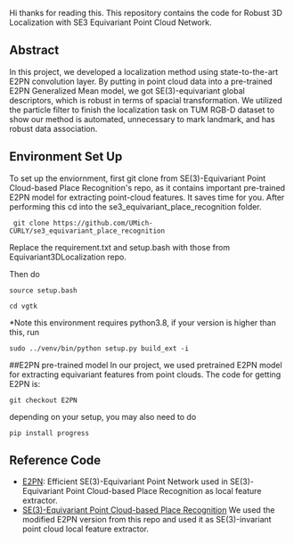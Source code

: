 Hi thanks for reading this.
This repository contains the code for Robust 3D Localization with SE3 Equivariant Point Cloud Network.
## Abstract
 In this project, we developed a localization method using state-to-the-art E2PN convolution layer. By putting in point cloud data into a pre-trained E2PN Generalized Mean model, we got SE(3)-equivariant global descriptors, which is robust in terms of spacial transformation. We utilized the particle filter to finish the localization task on TUM RGB-D dataset to show our method is automated, unnecessary to mark landmark, and has robust data association. 
## Environment Set Up
 To set up the enviornment, first git clone from SE(3)-Equivariant Point Cloud-based Place Recognition's repo, as it contains important pre-trained E2PN model for extracting point-cloud features. It saves time for you. After performing this cd into the se3_equivariant_place_recognition folder.
``` 
 git clone https://github.com/UMich-CURLY/se3_equivariant_place_recognition
```
Replace the requirement.txt and setup.bash with those from Equivariant3DLocalization repo.

Then do
```
source setup.bash

cd vgtk
```
*Note this environment requires python3.8, if your version is higher than this, run
```
sudo ../venv/bin/python setup.py build_ext -i
```
##E2PN pre-trained model
In our project, we used pretrained E2PN model for extracting equivariant features from point clouds. The code for getting E2PN is:
```
git checkout E2PN
```

depending on your setup, you may also need to do
```
pip install progress
```
## Reference Code
- [E2PN](https://github.com/minghanz/EPN_PointCloud): Efficient SE(3)-Equivariant Point Network used in SE(3)-Equivariant Point Cloud-based Place Recognition as local feature extractor.
- [SE(3)-Equivariant Point Cloud-based Place Recognition](https://github.com/UMich-CURLY/se3_equivariant_place_recognition) We used the modified E2PN version from this repo and used it as SE(3)-invariant point cloud local feature extractor.



